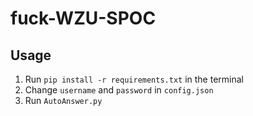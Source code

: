 # fuck-WZU-SPOC

## Usage

1. Run `pip install -r requirements.txt` in the terminal
2. Change `username` and `password` in `config.json`
3. Run `AutoAnswer.py`
